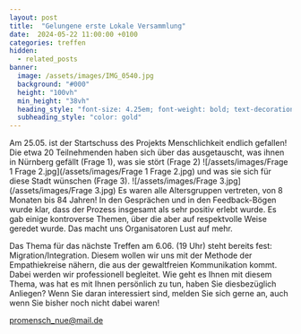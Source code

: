 ```yaml
---
layout: post
title:  "Gelungene erste Lokale Versammlung"
date:  2024-05-22 11:00:00 +0100
categories: treffen
hidden:
  - related_posts
banner:
  image: /assets/images/IMG_0540.jpg
  background: "#000"
  height: "100vh"
  min_height: "38vh"
  heading_style: "font-size: 4.25em; font-weight: bold; text-decoration: underline"
  subheading_style: "color: gold"
---
```


Am 25.05. ist der Startschuss des Projekts Menschlichkeit endlich gefallen! Die etwa 20 
Teilnehmenden haben sich über das ausgetauscht, was ihnen in Nürnberg gefällt (Frage 1),
was sie stört (Frage 2)
![/assets/images/Frage 1 Frage 2.jpg](/assets/images/Frage 1 Frage 2.jpg)
und was sie sich für diese Stadt wünschen (Frage 3).
![/assets/images/Frage 3.jpg](/assets/images/Frage 3.jpg)
Es waren alle 
Altersgruppen vertreten, von 8 Monaten bis 84 Jahren! In den Gesprächen und in den Feedback-Bögen 
wurde klar, dass der Prozess insgesamt als sehr positiv erlebt wurde. Es gab einige kontroverse Themen, 
über die aber auf respektvolle Weise geredet wurde. Das macht uns Organisatoren Lust auf mehr.

Das Thema für das nächste Treffen am 6.06. (19 Uhr) steht bereits fest: Migration/Integration. 
Diesem wollen wir uns mit der Methode der Empathiekreise nähern, die aus der gewaltfreien Kommunikation kommt. 
Dabei werden wir professionell begleitet. Wie geht es Ihnen mit diesem Thema, was hat es mit Ihnen persönlich zu tun, 
haben Sie diesbezüglich Anliegen? Wenn Sie daran interessiert sind, melden Sie sich gerne an, auch wenn Sie bisher
noch nicht dabei waren!

promensch_nue@mail.de